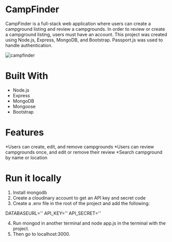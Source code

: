 # CampFinder
CampFinder is a full-stack web application where users can create a campground listing and review a campgrounds. In order to review or create a campground listing, users must have an account. This project was created using Node.js, Express, MongoDB, and Bootstrap. Passport.js was used to handle authentication.

![campfinder](https://github.com/serhatyildiz1/CampFinder/assets/79581764/e2401a76-9a59-44b8-aa23-d8d5c94a49d9)

# Built With
* Node.js
* Express
* MongoDB
* Mongoose
* Bootstrap

# Features
*Users can create, edit, and remove campgrounds
*Users can review campgrounds once, and edit or remove their review
*Search campground by name or location

# Run it locally
1. Install mongodb
2. Create a cloudinary account to get an API key and secret code
3. Create a .env file in the root of the project and add the following:
  
DATABASEURL='<url>'
API_KEY='<cloudinary api key>'
API_SECRET='<cloudinary secret key>'

4. Run mongod in another terminal and node app.js in the terminal with the project.
5. Then go to localhost:3000.
